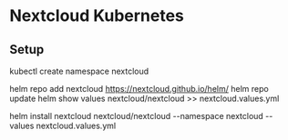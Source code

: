 # Nextcloud Kubernetes
## Setup
kubectl create namespace nextcloud

helm repo add nextcloud https://nextcloud.github.io/helm/
helm repo update
helm show values nextcloud/nextcloud >> nextcloud.values.yml

helm install nextcloud nextcloud/nextcloud --namespace nextcloud --values nextcloud.values.yml